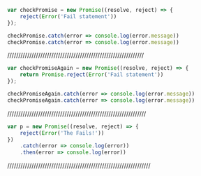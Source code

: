 ```javascript
var checkPromise = new Promise((resolve, reject) => {
    reject(Error('Fail statement'))
});

checkPromise.catch(error => console.log(error.message))
checkPromise.catch(error => console.log(error.message))
```
//////////////////////////////////////////////////////////////

```javascript
var checkPromiseAgain = new Promise((resolve, reject) => {
    return Promise.reject(Error('Fail statement'))
});

checkPromiseAgain.catch(error => console.log(error.message))
checkPromiseAgain.catch(error => console.log(error.message))
```

///////////////////////////////////////////////////////////////

```javascript
var p = new Promise((resolve, reject) => {
    reject(Error('The Fails!'))
})
    .catch(error => console.log(error))
    .then(error => console.log(error))

```
/////////////////////////////////////////////////////////////////
